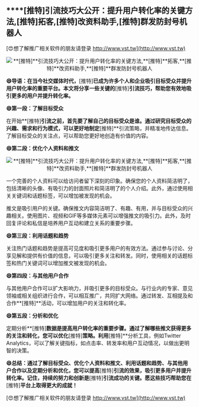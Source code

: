 ## ****[推特]**引流技巧大公开：提升用户转化率的关键方法,**[推特]**拓客,**[推特]**改资料助手,**[推特]**群发防封号机器人**

[😍想了解推广相关软件的朋友请登录 http://www.vst.tw](http://www.vst.tw)

 <center><img src="https://vst.tw/MP4/tuiguang/png/5.png" alt="**[推特]**引流技巧大公开：提升用户转化率的关键方法,**[推特]**拓客,**[推特]**改资料助手,**[推特]**群发防封号机器人"></center>

**😄导语：在当今社交媒体时代，**[推特]**已成为许多个人和企业吸引目标受众并提升用户转化率的重要平台。本文将分享一些关键的**[推特]**引流技巧，帮助您有效地吸引更多的用户并提升转化率。**

**😄第一段：了解目标受众**

在开始**[推特]**引流之前，首先要了解自己的目标受众是谁。通过研究目标受众的兴趣、需求和行为模式，可以更好地制定**[推特]**引流策略，并精准地传达信息。了解目标受众的关注点，可以帮助您更好地创造有价值的内容。

**😄第二段：优化个人资料和推文**

 <center><img src="https://vst.tw/MP4/tuiguang/png/4.png" alt="**[推特]**引流技巧大公开：提升用户转化率的关键方法,**[推特]**拓客,**[推特]**改资料助手,**[推特]**群发防封号机器人"></center>

一个完善的个人资料可以给访问者留下深刻的印象。确保您的个人资料简洁明了，包括清晰的头像、有吸引力的封面照片和简洁明了的个人介绍。此外，通过使用相关关键词和话题标签，可以增加被发现的机会。

推文是吸引用户的关键。确保推文内容简洁明了、有趣、有用，并与目标受众的兴趣相关。使用图片、视频和GIF等多媒体元素可以增强推文的吸引力。此外，及时回复评论和私信是培养用户互动和建立关系的重要步骤。

**😄第三段：利用话题和趋势**

关注热门话题和趋势是提高可见度和吸引更多用户的有效方法。通过参与讨论、分享见解和提供有价值的信息，可以吸引更多关注和转发。同时，使用相关的话题标签和热门关键词可以增加推文被发现的机会。

**😄第四段：与其他用户合作**

与其他用户合作可以扩大影响力，并吸引更多的目标受众。与行业内的专家、意见领袖或相关组织进行合作，可以相互推广，共同扩大网络。通过转发、互相提及和合作**[推特]**活动，可以增加用户的关注和转化率。

**😄第五段：分析和优化**

定期分析**[推特]**数据是提高用户转化率的重要步骤。通过了解哪些推文获得更多的关注和转化，您可以优化**[推特]**策略。利用**[推特]**分析工具，例如Twitter Analytics，可以了解关键指标，如点击率、转发率和用户互动情况，以做出更明智的决策。

**😄总结：通过了解目标受众、优化个人资料和推文、利用话题和趋势、与其他用户合作以及定期分析和优化，您可以提高**[推特]**引流的效果，吸引更多用户并提升转化率。记住，持续的努力和创新是**[推特]**引流成功的关键。愿这些技巧帮助您在**[推特]**平台上取得更大的成就！**

[😍想了解推广相关软件的朋友请登录 http://www.vst.tw](http://www.vst.tw)



